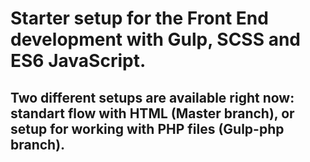 # Starter setup for the Front End development with Gulp, SCSS and ES6 JavaScript.
## Two different setups are available right now: standart flow with HTML (Master branch), or setup for working with PHP files (Gulp-php branch).
